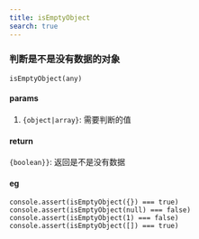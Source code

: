 ```yaml
---
title: isEmptyObject
search: true
---
```


### 判断是不是没有数据的对象

`isEmptyObject(any)`

#### params

1. `{object|array}`: 需要判断的值

#### return

`{boolean}}`: 返回是不是没有数据

#### eg

```JS
console.assert(isEmptyObject({}) === true)
console.assert(isEmptyObject(null) === false)
console.assert(isEmptyObject(1) === false)
console.assert(isEmptyObject([]) === true)
```
